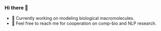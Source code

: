 ### Hi there 👋

<!--
**Yijia-Xiao/Yijia-Xiao** is a ✨ _special_ ✨ repository because its `README.md` (this file) appears on your GitHub profile.

Here are some ideas to get you started:

- 🔭 I’m currently working on ...
- 🌱 I’m currently learning ...
- 👯 I’m looking to collaborate on ...
- 🤔 I’m looking for help with ...
- 💬 Ask me about ...
- 📫 How to reach me: ...
- 😄 Pronouns: ...
- ⚡ Fun fact: ...
-->

- 🔭 Currently working on modeling biological macromolecules.
- 👯 Feel free to reach me for cooperation on comp-bio and NLP research.

<!-- [![trophy](https://github-profile-trophy.vercel.app/?username=Yijia-Xiao&column=7)](https://github.com/Yijia-Xiao) -->

<!-- [![Yijia-Xiao's github stats](https://github-readme-stats.vercel.app/api?theme=radical&username=Yijia-Xiao&show_icons=true&include_all_commits=true)](https://github.com/Yijia-Xiao/) -->


<!-- [![trophy](https://github-profile-trophy.vercel.app/?username=Yijia-Xiao&column=7)](https://github.com/Yijia-Xiao) -->
